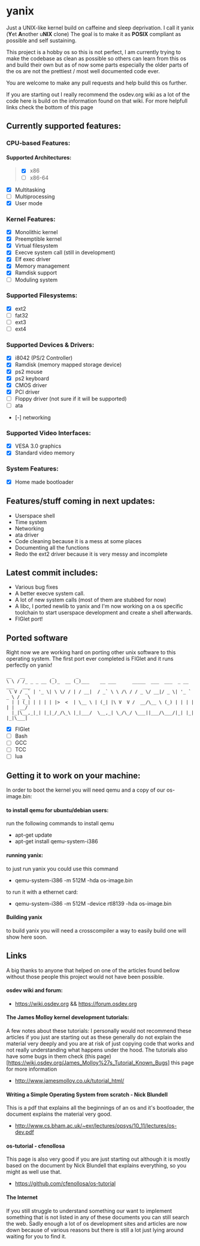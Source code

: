 # yanix
Just a UNIX-like kernel build on caffeine and 
sleep deprivation. I call it yanix (**Y**et **A**nother u**NIX** clone) The goal is to make it as **POSIX**
compliant as possible and self sustaining.

This project is a hobby os so this is not perfect,
I am currently trying to make the codebase as clean as possible
so others can learn from this os and build their own
but as of now some parts especially the older parts of the os
are not the prettiest / most well documented code ever.

You are welcome to make any pull requests and help build this os
further. 

If you are starting out I really recommend the osdev.org wiki 
as a lot of the code here is build on the information found
on that wiki. For more helpfull links check the bottom of this page

## Currently supported features:
### CPU-based Features:
#### Supported Architectures:
> - [X] x86
> - [ ] x86-64

- [X] Multitasking
- [ ] Multiprocessing
- [X] User mode

### Kernel Features:
- [X] Monolithic kernel
- [X] Preemptible kernel
- [X] Virtual filesystem
- [X] Execve system call (still in development)
- [X] Elf exec driver
- [X] Memory management
- [X] Ramdisk support
- [ ] Moduling system

### Supported Filesystems:
- [X] ext2
- [ ] fat32
- [ ] ext3
- [ ] ext4

### Supported Devices & Drivers:
- [X] i8042         (PS/2 Controller)
- [X] Ramdisk       (memory mapped storage device)
- [X] ps2 mouse 
- [X] ps2 keyboard
- [X] CMOS driver
- [X] PCI driver
- [ ] Floppy driver (not sure if it will be supported)
- [ ] ata
- [-] networking

### Supported Video Interfaces:
- [X] VESA 3.0 graphics
- [X] Standard video memory

### System Features:
- [X] Home made bootloader
 
## Features/stuff coming in next updates:
- Userspace shell
- Time system
- Networking
- ata driver
- Code cleaning because it is a mess at some places
- Documenting all the functions 
- Redo the ext2 driver because it is very messy and incomplete

## Latest commit includes:
- Various bug fixes
- A better execve system call.
- A lot of new system calls (most of them are stubbed for now)
- A libc, I ported newlib to yanix and I'm now working on a os specific toolchain to start userspace development and create a shell afterwards.
- FIGlet port!

## Ported software
Right now we are working hard on porting other unix software to this operating system.
The first port ever completed is FIGlet and it runs perfectly on yanix!

	__   __          _        _                                                   
	\ \ / /_ _ _ __ (_)_  __ (_)___    __ ___      _____  ___  ___  _ __ ___   ___ 
	 \ V / _` | '_ \| \ \/ / | / __|  / _` \ \ /\ / / _ \/ __|/ _ \| '_ ` _ \ / _ \
	  | | (_| | | | | |>  <  | \__ \ | (_| |\ V  V /  __/\__ \ (_) | | | | | |  __/
	  |_|\__,_|_| |_|_/_/\_\ |_|___/  \__,_| \_/\_/ \___||___/\___/|_| |_| |_|\___|

- [x] FIGlet
- [ ] Bash
- [ ] GCC
- [ ] TCC
- [ ] lua

## Getting it to work on your machine:

In order to boot the kernel you will need qemu and a copy of our os-image.bin:

#### to install qemu for ubuntu/debian users:

run the following commands to install qemu
- apt-get update
- apt-get install qemu-system-i386

#### running yanix:

to just run yanix you could use this command
- qemu-system-i386 -m 512M -hda os-image.bin

to run it with a ethernet card:
- qemu-system-i386 -m 512M -device rtl8139 -hda os-image.bin

#### Building yanix
to build yanix you will need a crosscompiler
a way to easily build one will show here soon.


## Links

A big thanks to anyone that helped on one of the articles found bellow
without those people this project would not have been possible.

#### osdev wiki and forum:
- https://wiki.osdev.org  && https://forum.osdev.org

#### The James Molloy kernel development tutorials:

A few notes about these tutorials:
I personally would not recommend these articles if you just are starting out 
as these generally do not explain the material very deeply and you are at risk
of just copying code that works and not really understanding what happens under 
the hood. The tutorials also have some bugs in them check (this page)[https://wiki.osdev.org/James_Molloy%27s_Tutorial_Known_Bugs]
this page for more information

- http://www.jamesmolloy.co.uk/tutorial_html/

#### Writing a Simple Operating System from scratch - Nick Blundell

This is a pdf that explains all the beginnings of an os and it's
bootloader, the document explains the material very good.

- http://www.cs.bham.ac.uk/~exr/lectures/opsys/10_11/lectures/os-dev.pdf

#### os-tutorial - cfenollosa

This page is also very good if you are just starting out although it is mostly
based on the document by Nick Blundell that explains everything, so you might as
well use that. 

- https://github.com/cfenollosa/os-tutorial

#### The Internet

If you still struggle to understand something our want to implement something that
is not listed in any of these documents you can still search the web. Sadly enough
a lot of os development sites and articles are now down because of various reasons
but there is still a lot just lying around waiting for you to find it.
